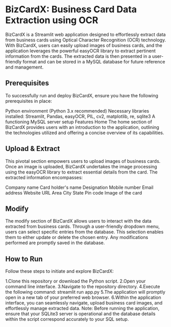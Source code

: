 # BizCardX: Business Card Data Extraction using OCR
BizCardX is a Streamlit web application designed to effortlessly extract data from business cards using Optical Character Recognition (OCR) technology. With BizCardX, users can easily upload images of business cards, and the application leverages the powerful easyOCR library to extract pertinent information from the cards. The extracted data is then presented in a user-friendly format and can be stored in a MySQL database for future reference and management.

## Prerequisites
To successfully run and deploy BizCardX, ensure you have the following prerequisites in place:

Python environment (Python 3.x recommended)
Necessary libraries installed: Streamlit, Pandas, easyOCR, PIL, cv2, matplotlib, re, sqlite3
A functioning MySQL server setup
Features
Home
The home section of BizCardX provides users with an introduction to the application, outlining the technologies utilized and offering a concise overview of its capabilities.

## Upload & Extract
This pivotal section empowers users to upload images of business cards. Once an image is uploaded, BizCardX undertakes the image processing using the easyOCR library to extract essential details from the card. The extracted information encompasses:

Company name
Card holder's name
Designation
Mobile number
Email address
Website URL
Area
City
State
Pin code
Image of the card

## Modify
The modify section of BizCardX allows users to interact with the data extracted from business cards. Through a user-friendly dropdown menu, users can select specific entries from the database. This selection enables them to either update or delete the chosen entry. Any modifications performed are promptly saved in the database.

## How to Run
Follow these steps to initiate and explore BizCardX:

1.Clone this repository or download the Python script.
2.Open your command line interface.
3.Navigate to the repository directory.
4.Execute the following command: streamlit run app.py
5.The application will promptly open in a new tab of your preferred web browser.
6.Within the application interface, you can seamlessly navigate, upload business card images, and effortlessly manage extracted data.
 Note: Before running the application, ensure that your SQLite3 server is operational and the database details within the script correspond 
 accurately to your SQL setup.





